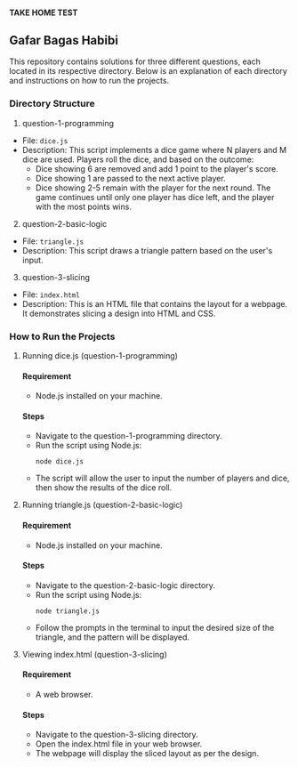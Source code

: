 #### TAKE HOME TEST
## Gafar Bagas Habibi



This repository contains solutions for three different questions, each located in its respective directory. Below is an explanation of each directory and instructions on how to run the projects.

### Directory Structure
1. question-1-programming
- File: `dice.js`
- Description: This script implements a dice game where N players and M dice are used. Players roll the dice, and based on the outcome:
    - Dice showing 6 are removed and add 1 point to the player's score.
    - Dice showing 1 are passed to the next active player.
    - Dice showing 2-5 remain with the player for the next round. The game continues until only one player has dice left, and the player with the most points wins.

2. question-2-basic-logic

- File: `triangle.js`
- Description: This script draws a triangle pattern based on the user's input.

3. question-3-slicing
- File: `index.html`
- Description: This is an HTML file that contains the layout for a webpage. It demonstrates slicing a design into HTML and CSS.


### How to Run the Projects
1. Running dice.js (question-1-programming)

    #### Requirement
    - Node.js installed on your machine.

    #### Steps
    - Navigate to the question-1-programming directory.
    - Run the script using Node.js:
        ```
        node dice.js
        ```
    - The script will allow the user to input the number of players and dice, then show the results of the dice roll.

2. Running triangle.js (question-2-basic-logic)

    #### Requirement
    - Node.js installed on your machine.

    #### Steps
    - Navigate to the question-2-basic-logic directory.
    - Run the script using Node.js:
        ```
        node triangle.js
        ```
    - Follow the prompts in the terminal to input the desired size of the triangle, and the pattern will be displayed.

3. Viewing index.html (question-3-slicing)

    #### Requirement
    - A web browser.

    #### Steps
    - Navigate to the question-3-slicing directory.
    - Open the index.html file in your web browser.
    - The webpage will display the sliced layout as per the design.

